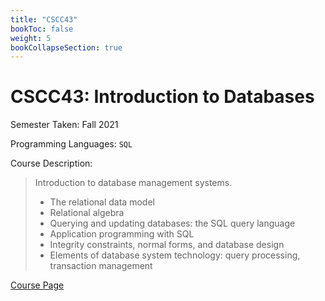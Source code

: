 ```yaml
---
title: "CSCC43"
bookToc: false
weight: 5
bookCollapseSection: true
---
```


# CSCC43: Introduction to Databases

Semester Taken: Fall 2021

Programming Languages: `SQL`

Course Description:  

> Introduction to database management systems.
>
> - The relational data model
> - Relational algebra
> - Querying and updating databases: the SQL query language
> - Application programming with SQL
> -  Integrity constraints, normal forms, and database design
> - Elements of database system technology: query processing, transaction management

[Course Page](https://utsc.calendar.utoronto.ca/course/CSCC43H3)

